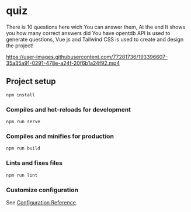 # quiz


There is 10 questions here wich You can answer them, At the end It shows you how many correct answers did You have
opentdb API is used to generate questions, Vue js and Tailwind CSS is used to create and design the project!

https://user-images.githubusercontent.com/77281736/193396607-35a35a91-0291-478e-a24f-20f6b1a24f92.mp4




## Project setup
```
npm install
```

### Compiles and hot-reloads for development
```
npm run serve
```

### Compiles and minifies for production
```
npm run build
```

### Lints and fixes files
```
npm run lint
```

### Customize configuration
See [Configuration Reference](https://cli.vuejs.org/config/).
